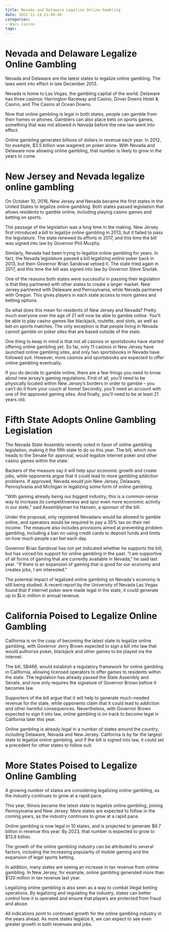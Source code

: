 ```yaml
---
title: Nevada and Delaware Legalize Online Gambling
date: 2022-11-14 11:49:40
categories:
- Wacs Casino
tags:
---
```



#  Nevada and Delaware Legalize Online Gambling

Nevada and Delaware are the latest states to legalize online gambling. The laws went into effect in late December 2013.

Nevada is home to Las Vegas, the gambling capital of the world. Delaware has three casinos: Harrington Raceway and Casino, Dover Downs Hotel & Casino, and The Casino at Ocean Downs.

Now that online gambling is legal in both states, people can gamble from their homes or phones. Gamblers can also place bets on sports games, something that was not allowed in Nevada before the new law went into effect.

Online gambling generates billions of dollars in revenue each year. In 2012, for example, $3.5 billion was wagered on poker alone. With Nevada and Delaware now allowing online gambling, that number is likely to grow in the years to come.

#  New Jersey and Nevada legalize online gambling

On October 10, 2018, New Jersey and Nevada became the first states in the United States to legalize online gambling. Both states passed legislation that allows residents to gamble online, including playing casino games and betting on sports.

The passage of the legislation was a long time in the making. New Jersey first introduced a bill to legalize online gambling in 2013, but it failed to pass the legislature. The state renewed its efforts in 2017, and this time the bill was signed into law by Governor Phil Murphy.

Similarly, Nevada had been trying to legalize online gambling for years. In fact, the Nevada legislature passed a bill legalizing online poker back in 2013, but then-Governor Brian Sandoval vetoed it. The state tried again in 2017, and this time the bill was signed into law by Governor Steve Sisolak.

One of the reasons both states were successful in passing their legislation is that they partnered with other states to create a larger market. New Jersey partnered with Delaware and Pennsylvania, while Nevada partnered with Oregon. This gives players in each state access to more games and betting options.

So what does this mean for residents of New Jersey and Nevada? Pretty much everyone over the age of 21 will now be able to gamble online. You’ll be able to play casino games like blackjack, roulette, and slots, as well as bet on sports matches. The only exception is that people living in Nevada cannot gamble on poker sites that are based outside of the state.

One thing to keep in mind is that not all casinos or sportsbooks have started offering online gambling yet. So far, only 11 casinos in New Jersey have launched online gambling sites, and only two sportsbooks in Nevada have followed suit. However, more casinos and sportsbooks are expected to offer online gambling eventually.

If you do decide to gamble online, there are a few things you need to know about new jersey’s gaming regulations. First of all, you’ll need to be physically located within New Jersey’s borders in order to gamble – you can’t do it from your couch at home! Secondly, you’ll need an account with one of the approved gaming sites. And finally, you’ll need to be at least 21 years old.

#  Fifth State Adopts Online Gambling Legislation

The Nevada State Assembly recently voted in favor of online gambling legislation, making it the fifth state to do so this year. The bill, which now heads to the Senate for approval, would legalize internet poker and other casino games within the state.

Backers of the measure say it will help spur economic growth and create jobs, while opponents argue that it could lead to more gambling addiction problems. If approved, Nevada would join New Jersey, Delaware, Pennsylvania and Michigan in legalizing some form of online gambling.

"With gaming already being our biggest industry, this is a common-sense way to increase its competitiveness and spur even more economic activity in our state," said Assemblyman Ira Hansen, a sponsor of the bill.

Under the proposal, only registered Nevadans would be allowed to gamble online, and operators would be required to pay a 35% tax on their net income. The measure also includes provisions aimed at preventing problem gambling, including a ban on using credit cards to deposit funds and limits on how much people can bet each day.

Governor Brian Sandoval has not yet indicated whether he supports the bill, but has voiced his support for online gambling in the past. "I am supportive of all forms of gaming that are currently available in Nevada," he said last year. "If there is an expansion of gaming that is good for our economy and creates jobs, I am interested."

The potential impact of legalized online gambling on Nevada's economy is still being studied. A recent report by the University of Nevada Las Vegas found that if internet poker were made legal in the state, it could generate up to $Lic million in annual revenue.

#  California Poised to Legalize Online Gambling

California is on the cusp of becoming the latest state to legalize online gambling, with Governor Jerry Brown expected to sign a bill into law that would authorize poker, blackjack and other games to be played via the internet.

The bill, SB466, would establish a regulatory framework for online gambling in California, allowing licensed operators to offer games to residents within the state. The legislation has already passed the State Assembly and Senate, and now only requires the signature of Governor Brown before it becomes law.

Supporters of the bill argue that it will help to generate much-needed revenue for the state, while opponents claim that it could lead to addiction and other harmful consequences. Nevertheless, with Governor Brown expected to sign it into law, online gambling is on track to become legal in California later this year.

Online gambling is already legal in a number of states around the country, including Delaware, Nevada and New Jersey. California is by far the largest state to legalize online gambling, and if the bill is signed into law, it could set a precedent for other states to follow suit.

#  More States Poised to Legalize Online Gambling

A growing number of states are considering legalizing online gambling, as the industry continues to grow at a rapid pace.

This year, Illinois became the latest state to legalize online gambling, joining Pennsylvania and New Jersey. More states are expected to follow in the coming years, as the industry continues to grow at a rapid pace.

Online gambling is now legal in 10 states, and is projected to generate $6.7 billion in revenue this year. By 2023, that number is expected to grow to $13.8 billion.

The growth of the online gambling industry can be attributed to several factors, including the increasing popularity of mobile gaming and the expansion of legal sports betting.

In addition, many states are seeing an increase in tax revenue from online gambling. In New Jersey, for example, online gambling generated more than $120 million in tax revenue last year.

Legalizing online gambling is also seen as a way to combat illegal betting operations. By legalizing and regulating the industry, states can better control how it is operated and ensure that players are protected from fraud and abuse.

All indications point to continued growth for the online gambling industry in the years ahead. As more states legalize it, we can expect to see even greater growth in both revenues and jobs.